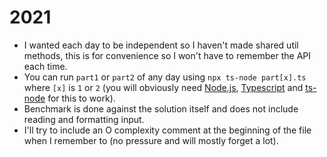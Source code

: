 # 2021

- I wanted each day to be independent so I haven't made shared util methods, this is for convenience so I won't have to remember the API each time.
- You can run `part1` or `part2` of any day using `npx ts-node part[x].ts` where `[x]` is `1` or `2` (you will obviously need [Node.js](https://nodejs.org/en/), [Typescript](https://www.typescriptlang.org/) and [ts-node](https://www.npmjs.com/package/ts-node) for this to work).
- Benchmark is done against the solution itself and does not include reading and formatting input.
- I'll try to include an O complexity comment at the beginning of the file when I remember to (no pressure and will mostly forget a lot).
